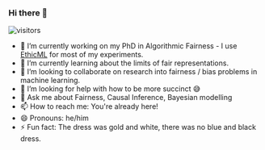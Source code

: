 ### Hi there 👋

![visitors](https://visitor-badge.laobi.icu/badge?page_id=olliethomas.olliethomas)

- 🔭  I’m currently working on my PhD in Algorithmic Fairness - I use [EthicML](https://github.com/predictive-analytics-lab/EthicML) for most of my experiments.
- 🌱  I’m currently learning about the limits of fair representations.
- 👯  I’m looking to collaborate on research into fairness / bias problems in machine learning.
- 🤔  I’m looking for help with how to be more succinct :sweat_smile:
- 💬  Ask me about Fairness, Causal Inference, Bayesian modelling
- 📫  How to reach me: You're already here!
- 😄  Pronouns: he/him
- ⚡  Fun fact: The dress was gold and white, there was no blue and black dress.

<!--
**olliethomas/olliethomas** is a ✨ _special_ ✨ repository because its `README.md` (this file) appears on your GitHub profile.

Here are some ideas to get you started:

- 🔭 I’m currently working on ...
- 🌱 I’m currently learning ...
- 👯 I’m looking to collaborate on ...
- 🤔 I’m looking for help with ...
- 💬 Ask me about ...
- 📫 How to reach me: ...
- 😄 Pronouns: ...
- ⚡ Fun fact: ...
-->
